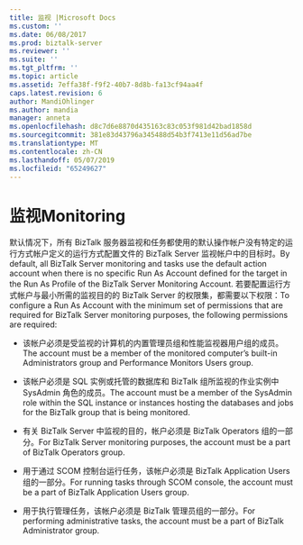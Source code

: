 ```yaml
---
title: 监视 |Microsoft Docs
ms.custom: ''
ms.date: 06/08/2017
ms.prod: biztalk-server
ms.reviewer: ''
ms.suite: ''
ms.tgt_pltfrm: ''
ms.topic: article
ms.assetid: 7effa38f-f9f2-40b7-8d8b-fa13cf94aa4f
caps.latest.revision: 6
author: MandiOhlinger
ms.author: mandia
manager: anneta
ms.openlocfilehash: d8c7d6e8870d435163c83c053f981d42bad1858d
ms.sourcegitcommit: 381e83d43796a345488d54b3f7413e11d56ad7be
ms.translationtype: MT
ms.contentlocale: zh-CN
ms.lasthandoff: 05/07/2019
ms.locfileid: "65249627"
---
```

# <a name="monitoring"></a><span data-ttu-id="b66f2-102">监视</span><span class="sxs-lookup"><span data-stu-id="b66f2-102">Monitoring</span></span>
<span data-ttu-id="b66f2-103">默认情况下，所有 BizTalk 服务器监视和任务都使用的默认操作帐户没有特定的运行方式帐户定义的运行方式配置文件的 BizTalk Server 监视帐户中的目标时。</span><span class="sxs-lookup"><span data-stu-id="b66f2-103">By default, all BizTalk Server monitoring and tasks use the default action account when there is no specific Run As Account defined for the target in the Run As Profile of the BizTalk Server Monitoring Account.</span></span> <span data-ttu-id="b66f2-104">若要配置运行方式帐户与最小所需的监视目的的 BizTalk Server 的权限集，都需要以下权限：</span><span class="sxs-lookup"><span data-stu-id="b66f2-104">To configure a Run As Account with the minimum set of permissions that are required for BizTalk Server monitoring purposes, the following permissions are required:</span></span>  
  
-   <span data-ttu-id="b66f2-105">该帐户必须是受监视的计算机的内置管理员组和性能监视器用户组的成员。</span><span class="sxs-lookup"><span data-stu-id="b66f2-105">The account must be a member of the monitored computer’s built-in Administrators group and Performance Monitors Users group.</span></span>  
  
-   <span data-ttu-id="b66f2-106">该帐户必须是 SQL 实例或托管的数据库和 BizTalk 组所监视的作业实例中 SysAdmin 角色的成员。</span><span class="sxs-lookup"><span data-stu-id="b66f2-106">The account must be a member of the SysAdmin role within the SQL instance or instances hosting the databases and jobs for the BizTalk group that is being monitored.</span></span>  
  
-   <span data-ttu-id="b66f2-107">有关 BizTalk Server 中监视的目的，帐户必须是 BizTalk Operators 组的一部分。</span><span class="sxs-lookup"><span data-stu-id="b66f2-107">For BizTalk Server monitoring purposes, the account must be a part of BizTalk Operators group.</span></span>  
  
-   <span data-ttu-id="b66f2-108">用于通过 SCOM 控制台运行任务，该帐户必须是 BizTalk Application Users 组的一部分。</span><span class="sxs-lookup"><span data-stu-id="b66f2-108">For running tasks through SCOM console, the account must be a part of BizTalk Application Users group.</span></span>  
  
-   <span data-ttu-id="b66f2-109">用于执行管理任务，该帐户必须是 BizTalk 管理员组的一部分。</span><span class="sxs-lookup"><span data-stu-id="b66f2-109">For performing administrative tasks, the account must be a part of BizTalk Administrator group.</span></span>